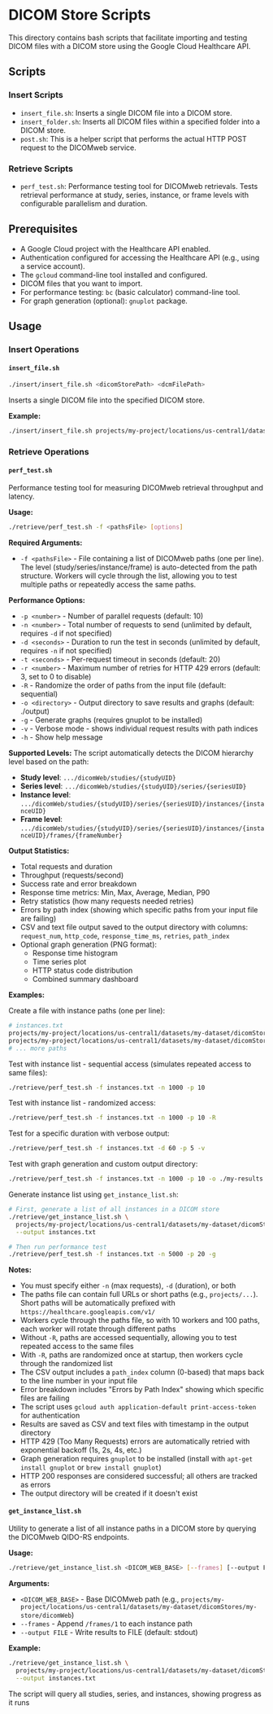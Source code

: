 # DICOM Store Scripts

This directory contains bash scripts that facilitate importing and testing DICOM files with a DICOM store using the Google Cloud Healthcare API.

## Scripts

### Insert Scripts

* `insert_file.sh`: Inserts a single DICOM file into a DICOM store.
* `insert_folder.sh`: Inserts all DICOM files within a specified folder into a DICOM store.
* `post.sh`: This is a helper script that performs the actual HTTP POST request to the DICOMweb service.

### Retrieve Scripts

* `perf_test.sh`: Performance testing tool for DICOMweb retrievals. Tests retrieval performance at study, series, instance, or frame levels with configurable parallelism and duration.

## Prerequisites

*   A Google Cloud project with the Healthcare API enabled.
*   Authentication configured for accessing the Healthcare API (e.g., using a service account).
*   The `gcloud` command-line tool installed and configured.
*   DICOM files that you want to import.
*   For performance testing: `bc` (basic calculator) command-line tool.
*   For graph generation (optional): `gnuplot` package.

## Usage

### Insert Operations

#### `insert_file.sh`

```bash
./insert/insert_file.sh <dicomStorePath> <dcmFilePath>
```

Inserts a single DICOM file into the specified DICOM store.

**Example:**
```bash
./insert/insert_file.sh projects/my-project/locations/us-central1/datasets/my-dataset/dicomStores/my-store /path/to/file.dcm
```

### Retrieve Operations

#### `perf_test.sh`

Performance testing tool for measuring DICOMweb retrieval throughput and latency.

**Usage:**
```bash
./retrieve/perf_test.sh -f <pathsFile> [options]
```

**Required Arguments:**
* `-f <pathsFile>` - File containing a list of DICOMweb paths (one per line). The level (study/series/instance/frame) is auto-detected from the path structure. Workers will cycle through the list, allowing you to test multiple paths or repeatedly access the same paths.

**Performance Options:**
* `-p <number>` - Number of parallel requests (default: 10)
* `-n <number>` - Total number of requests to send (unlimited by default, requires `-d` if not specified)
* `-d <seconds>` - Duration to run the test in seconds (unlimited by default, requires `-n` if not specified)
* `-t <seconds>` - Per-request timeout in seconds (default: 20)
* `-r <number>` - Maximum number of retries for HTTP 429 errors (default: 3, set to 0 to disable)
* `-R` - Randomize the order of paths from the input file (default: sequential)
* `-o <directory>` - Output directory to save results and graphs (default: ./output)
* `-g` - Generate graphs (requires gnuplot to be installed)
* `-v` - Verbose mode - shows individual request results with path indices
* `-h` - Show help message

**Supported Levels:**
The script automatically detects the DICOM hierarchy level based on the path:
* **Study level**: `.../dicomWeb/studies/{studyUID}`
* **Series level**: `.../dicomWeb/studies/{studyUID}/series/{seriesUID}`
* **Instance level**: `.../dicomWeb/studies/{studyUID}/series/{seriesUID}/instances/{instanceUID}`
* **Frame level**: `.../dicomWeb/studies/{studyUID}/series/{seriesUID}/instances/{instanceUID}/frames/{frameNumber}`

**Output Statistics:**
* Total requests and duration
* Throughput (requests/second)
* Success rate and error breakdown
* Response time metrics: Min, Max, Average, Median, P90
* Retry statistics (how many requests needed retries)
* Errors by path index (showing which specific paths from your input file are failing)
* CSV and text file output saved to the output directory with columns: `request_num`, `http_code`, `response_time_ms`, `retries`, `path_index`
* Optional graph generation (PNG format):
  - Response time histogram
  - Time series plot
  - HTTP status code distribution
  - Combined summary dashboard

**Examples:**

Create a file with instance paths (one per line):
```bash
# instances.txt
projects/my-project/locations/us-central1/datasets/my-dataset/dicomStores/my-store/dicomWeb/studies/1.2.3/series/4.5.6/instances/7.8.9
projects/my-project/locations/us-central1/datasets/my-dataset/dicomStores/my-store/dicomWeb/studies/1.2.3/series/4.5.6/instances/7.8.10
# ... more paths
```

Test with instance list - sequential access (simulates repeated access to same files):
```bash
./retrieve/perf_test.sh -f instances.txt -n 1000 -p 10
```

Test with instance list - randomized access:
```bash
./retrieve/perf_test.sh -f instances.txt -n 1000 -p 10 -R
```

Test for a specific duration with verbose output:
```bash
./retrieve/perf_test.sh -f instances.txt -d 60 -p 5 -v
```

Test with graph generation and custom output directory:
```bash
./retrieve/perf_test.sh -f instances.txt -n 1000 -p 10 -o ./my-results -g
```

Generate instance list using `get_instance_list.sh`:
```bash
# First, generate a list of all instances in a DICOM store
./retrieve/get_instance_list.sh \
  projects/my-project/locations/us-central1/datasets/my-dataset/dicomStores/my-store/dicomWeb \
  --output instances.txt

# Then run performance test
./retrieve/perf_test.sh -f instances.txt -n 5000 -p 20 -g
```

**Notes:**
* You must specify either `-n` (max requests), `-d` (duration), or both
* The paths file can contain full URLs or short paths (e.g., `projects/...`). Short paths will be automatically prefixed with `https://healthcare.googleapis.com/v1/`
* Workers cycle through the paths file, so with 10 workers and 100 paths, each worker will rotate through different paths
* Without `-R`, paths are accessed sequentially, allowing you to test repeated access to the same files
* With `-R`, paths are randomized once at startup, then workers cycle through the randomized list
* The CSV output includes a `path_index` column (0-based) that maps back to the line number in your input file
* Error breakdown includes "Errors by Path Index" showing which specific files are failing
* The script uses `gcloud auth application-default print-access-token` for authentication
* Results are saved as CSV and text files with timestamp in the output directory
* HTTP 429 (Too Many Requests) errors are automatically retried with exponential backoff (1s, 2s, 4s, etc.)
* Graph generation requires `gnuplot` to be installed (install with `apt-get install gnuplot` or `brew install gnuplot`)
* HTTP 200 responses are considered successful; all others are tracked as errors
* The output directory will be created if it doesn't exist

#### `get_instance_list.sh`

Utility to generate a list of all instance paths in a DICOM store by querying the DICOMweb QIDO-RS endpoints.

**Usage:**
```bash
./retrieve/get_instance_list.sh <DICOM_WEB_BASE> [--frames] [--output FILE]
```

**Arguments:**
* `<DICOM_WEB_BASE>` - Base DICOMweb path (e.g., `projects/my-project/locations/us-central1/datasets/my-dataset/dicomStores/my-store/dicomWeb`)
* `--frames` - Append `/frames/1` to each instance path
* `--output FILE` - Write results to FILE (default: stdout)

**Example:**
```bash
./retrieve/get_instance_list.sh \
  projects/my-project/locations/us-central1/datasets/my-dataset/dicomStores/my-store/dicomWeb \
  --output instances.txt
```

The script will query all studies, series, and instances, showing progress as it runs